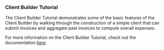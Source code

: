 ### Client Builder Tutorial
The Client Builder Tutorial demonstrates some of the basic features of the Client Builder by walking through the construction
of a simple client that can submit invoices and aggregate past invoices to compute overall expenses.

For more information on the Client Builder Tutorial, check out the documentation [here](/docs/system/tutorials/client/index.html)
